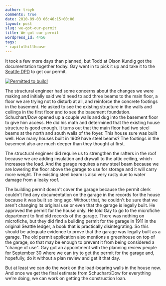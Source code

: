 ```yaml
---
author: troyh
comments: true
date: 2010-09-03 06:46:15+00:00
layout: post
slug: we-got-our-permit
title: We got our permit
wordpress_id: 4456
tags:
- capitolhillhouse
---
```


It took a few more days than planned, but Todd at Olson Kundig got the documentation together today. Gay went in to pick it up and take it to the [Seattle DPD](http://www.cityofseattle.net/dpd/) to get our permit.

[![Permitted to build!](http://farm5.static.flickr.com/4080/4953961393_2847631401.jpg)](http://www.flickr.com/photos/troyh/4953961393/)

<!-- more -->

The structural engineer had some concerns about the changes we were making and initially said we'd need to add three beams to the main floor, a floor we are trying not to disturb at all, and reinforce the concrete footings in the basement. He asked to see the existing structure in the walls and ceilings in the first floor and to see the basement foundation. Schuchart/Dow opened up a couple walls and dug into the basement floor to give him access. He did his math and determined that the existing house structure is good enough. It turns out that the main floor had two steel beams at the north and south walls of the foyer. This house sure was built well. How many houses built in 1909 have steel beams? The footings in the basement also are much deeper than they thought at first.

The structural engineer did require us to strengthen the rafters in the roof because we are adding insulation and drywall to the attic ceiling, which increases the load. And the garage requires a new steel beam because we are lowering the floor above the garage to use for storage and it will carry more weight. The existing steel beam is also very rusty due to water damage from a leaky roof.

The building permit doesn't cover the garage because the permit clerk couldn't find any documentation on the garage in the records for the house because it was built so long ago. Without that, he couldn't be sure that we aren't changing its original use or even that the garage is legally built. He approved the permit for the house only. He told Gay to go to the microfiche department to find old records of the garage. There was nothing on microfiche, but they did find a building permit for the garage in 1911 in the original Seattle ledger, a book that is practically disintegrating. So this should be adequate evidence to prove that the garage was legally built as a garage. The old permit application also mentions a greenhouse on top of the garage, so that may be enough to prevent it from being considered a "change of use". Gay got an appointment with the planning review people for September 30 where we can try to get the permit for the garage and, hopefully, do it without a plan review and get it that day.

But at least we can do the work on the load-bearing walls in the house now. And once we get the final estimate from Schuchart/Dow for everything we're doing, we can work on getting the construction loan.
